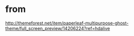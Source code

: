 # from
http://themeforest.net/item/paperleaf-multipurpose-ghost-theme/full_screen_preview/14206224?ref=hdalive

# 